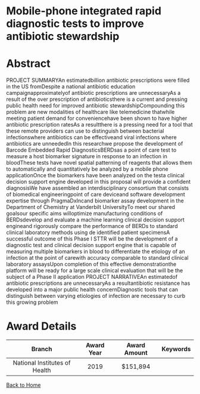 
Mobile-phone integrated rapid diagnostic tests to improve antibiotic stewardship
================================================================================

# Abstract


PROJECT SUMMARYAn estimatedbillion antibiotic prescriptions were filled in the US fromDespite a national antibiotic education campaignapproximatelyof antibiotic prescriptions are unnecessaryAs a result of the over prescription of antibioticsthere is a current and pressing public health need for improved antibiotic stewardshipCompounding this problem are new modalities of healthcare like telemedicine thatwhile meeting patient demand for conveniencehave been shown to have higher antibiotic prescription ratesAs a resultthere is a pressing need for a tool that these remote providers can use to distinguish between bacterial infectionswhere antibiotics can be effectiveand viral infections where antibiotics are unneededIn this researchwe propose the development of Barcode Embedded Rapid DiagnosticsBERDsas a point of care test to measure a host biomarker signature in response to an infection in bloodThese tests have novel spatial patterning of reagents that allows them to automatically and quantitatively be analyzed by a mobile phone applicationOnce the biomarkers have been analyzed on the testa clinical decision support engine developed in this proposal will provide a confident diagnosisWe have assembled an interdisciplinary consortium that consists of biomedical engineeringpoint of care deviceand software development expertise through PragmaDxIncand biomarker assay development in the Department of Chemistry at Vanderbilt UniversityTo meet our shared goalsour specific aims willoptimize manufacturing conditions of BERDsdevelop and evaluate a machine learning clinical decision support engineand rigorously compare the performance of BERDs to standard clinical laboratory methods using de identified patient specimensA successful outcome of this Phase I STTR will be the development of a diagnostic test and clinical decision support engine that is capable of measuring multiple biomarkers in blood to differentiate the etiology of an infection at the point of carewith accuracy comparable to standard clinical laboratory assaysUpon completion of this effective demonstrationthe platform will be ready for a large scale clinical evaluation that will be the subject of a Phase II application PROJECT NARRATIVEAn estimatedof antibiotic prescriptions are unnecessaryAs a resultantibiotic resistance has developed into a major public health concernDiagnostic tools that can distinguish between varying etiologies of infection are necessary to curb this growing problem  

# Award Details

|Branch|Award Year|Award Amount|Keywords|
| :---: | :---: | :---: | :---: |
|National Institutes of Health|2019|$151,894||
  
  


[Back to Home](https://github.com/chrischow/dod_sbir_awards/Reports/JH/#2317)